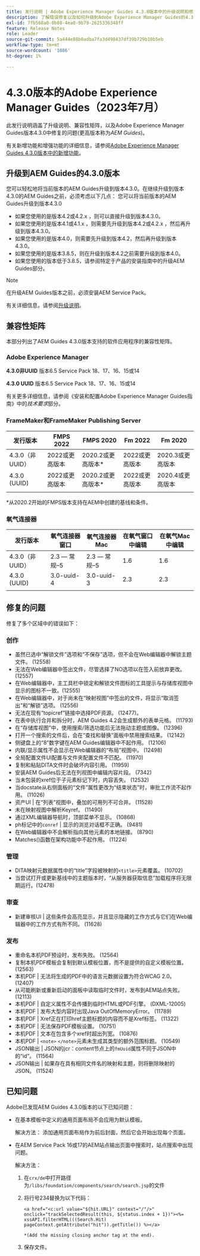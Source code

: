 ```yaml
---
title: 发行说明 | Adobe Experience Manager Guides 4.3.0版本中的升级说明和修复的问题
description: 了解错误修复以及如何升级到Adobe Experience Manager Guides的4.3.0版本
exl-id: 7fb568a0-0b88-4ea0-9b79-2625336348ff
feature: Release Notes
role: Leader
source-git-commit: 5a444e88b0adba7fa3d498437df39b729b10b5eb
workflow-type: tm+mt
source-wordcount: '1086'
ht-degree: 1%

---
```


# 4.3.0版本的Adobe Experience Manager Guides（2023年7月）

此发行说明涵盖了升级说明、兼容性矩阵，以及Adobe Experience Manager Guides版本4.3.0中修复的问题(更高版本称为&#x200B;*AEM Guides*)。

有关新增功能和增强功能的详细信息，请参阅[Adobe Experience Manager Guides 4.3.0版本中的新增功能](./whats-new-4-3-release.md)。

## 升级到AEM Guides的4.3.0版本


您可以轻松地将当前版本的AEM Guides升级到版本4.3.0。在继续升级到版本4.3.0的AEM Guides之前，必须考虑以下几点：
您可以将当前版本的AEM Guides升级到版本4.3.0

- 如果您使用的是版本4.2或4.2.x ，则可以直接升级到版本4.3.0。
- 如果您使用的是版本4.1或4.1.x ，则需要先升级到版本4.2或4.2.x ，然后再升级到版本4.3.0。
- 如果您使用的是版本4.0，则需要先升级到版本4.2，然后再升级到版本4.3.0。
- 如果您使用的是版本3.8.5，则在升级到版本4.2之前需要升级到版本4.0。
- 如果您使用的版本低于3.8.5，请参阅特定于产品的安装指南中的升级AEM Guides部分。



>[!NOTE]
>
>在升级AEM Guides版本之前，必须安装AEM Service Pack。

有关详细信息，请参阅[升级说明](../install-guide/upgrade-xml-documentation.md)。

## 兼容性矩阵

本部分列出了AEM Guides 4.3.0版本支持的软件应用程序的兼容性矩阵。

### Adobe Experience Manager

**4.3.0非UUID**
版本6.5 Service Pack 18、17、16、15或14

**4.3.0 UUID**
版本6.5 Service Pack 18、17、16、15或14

有关更多详细信息，请参阅《安装和配置Adobe Experience Manager Guides指南》中的&#x200B;*技术要求*&#x200B;部分。

### FrameMaker和FrameMaker Publishing Server

| 发行版本 | FMPS 2022 | FMPS 2020 | Fm 2022 | Fm 2020 |
| --- | --- | --- | --- | --- |
| 4.3.0（非UUID） | 2022或更高版本 | 2020.2或更高版本* | 2022或更高版本 | 2020.3或更高版本 |
| 4.3.0 (UUID) | 2022或更高版本 | 2020.2或更高版本* | 2022或更高版本 | 2020.4或更高版本 |
| | | | |

*从2020.2开始的FMPS版本支持在AEM中创建的基线和条件。

### 氧气连接器

| 发行版本 | 氧气连接器窗口 | 氧气连接器Mac | 在氧气窗口中编辑 | 在氧气Mac中编辑 |
| --- | --- | --- |--- |--- |
| 4.3.0（非UUID） | 2.3 — 常规–5 | 2.3 — 常规–5 | 1.6 | 1.6 |
| 4.3.0 (UUID) | 3.0-uuid-4 | 3.0-uuid-3 | 2.3 | 2.3 |
|  |  |   |

## 修复的问题

修复了多个区域中的错误如下：

### 创作

- 虽然已选中“解锁文件”选项和“不保存”选项，但不会在Web编辑器中解锁主题文件。 (12558)
- 无法在Web编辑器中签出文件，尽管选择了NO选项以在签入前放弃更改。 (12557)
- 在Web编辑器中，主工具栏中锁定和解锁文件图标的工具提示与存储库视图中显示的图标不一致。(12555)
- 在Web编辑器中，对于尚未在“映射视图”中签出的文件，将显示“取消签出”和“解锁”选项。 (12556)
- 无法在现有“topicref”链接中选择PDF资源。 (12477)。
- 在表中执行合并和拆分时，AEM Guides 4.2会生成额外的表单元格。 (11793)
- 在“存储库视图”中，使用搜索/筛选功能后无法拖动主题或图像。 (12396)
- 打开一个搜索的文件后，会在“查找和替换”面板中禁用搜索结果。 (12142)
- 侧键盘上的“8”数字键在AEM Guides编辑器中不起作用。 (12106)
- 内联/显示属性不会显示在Web编辑器的“布局”视图中。 (12498)
- 全局配置文件UI配置与文件夹配置文件不匹配。 (11970)
- 复制和粘贴DITA文件时会破坏内容引用。 (11959)
- 安装AEM Guides后无法在列视图中编辑内容片段。 (7342)
- 当未包装的xref位于子元素标记下时，内容丢失。 (12532)
- 当docstate从右侧面板的“文件”属性更改为“结束状态”时，审批工作流不起作用。 (11026)
- 资产UI | 在“列表”视图中，叠加的可用列不可合并。 (11528)
- 未在映射视图中解析Keyref。 (11490)
- 通过XML编辑器导航时，顶部菜单不显示。 (10868)
- ph标记中的`conref` | 显示的浏览对话框不正确。 (9481)
- 在Web编辑器中不会解析指向其他元素的本地链接。 (8790)
- Matches()函数在架构功能中不起作用。 (11224)



### 管理

- DITA映射元数据属性中的“title”字段被映射的`<title>`元素覆盖。 (10702)
- 当尝试打开或更新基线中的主题版本时，“从服务器获取信息”加载程序将无限期运行。(12478)


### 审查

- 新建审核UI | 这些条件会高亮显示，并且显示隐藏的工作方式与它们在Web编辑器中的工作方式有所不同。 (11628)

### 发布

- 重命名本机PDF预设时，发布失败。 (12564)
- 复制本机PDF模板会复制到默认模板位置，而不是提供的自定义模板位置。 (12563)
- 本机PDF | 无法将生成的PDF中的语言元数据设置为符合WCAG 2.0。 (12407)
- 从可能刷新或重新启动的面板中读取临时文件时，发布到AEM站点失败。 (12113)
- 本机PDF | 自定义属性不会传播到临时HTML或PDF引擎。 (DXML-12005)
- 本机PDF |  发布大型内容时出现Java OutOfMemoryError。 (11789)
- 本机PDF | Xref正在打印href主题标题的内容而不是Xref标签。 (11322)
- 本机PDF | 无法保存PDF模板设置。 (10751)
- 本机PDF | 文本在包含多个xref时超出列宽。 (10876)
- 本机PDF | `<note>` `</note>`元素未生成其类型的额外范围标题。 (10549)
- JSON输出 | JSON的jcr：content节点上的`fmUuid`属性不同于JSON中的“id”。 (11564)
- JSON输出 | 如果存在具有相同文件名的映射和主题，则将删除映射的JSON。 (11524)

## 已知问题

Adobe已发现AEM Guides 4.3.0版本的以下已知问题：

- 在基本模板中定义的通用页面布局不会应用为默认模板。

  解决方法：
添加通用页面布局作为前后封面，然后它会开始出现每个页面。
- 在AEM Service Pack 16或17的AEM站点输出页面中搜索时，站点搜索中出现问题。

  解决方法：

   1. 在`crx/de`中打开路径为`/libs/foundation/components/search/search.jsp`的文件
   1. 将行号234替换为以下代码：

      ```
      <a href="<c:url value="${hit.URL}" context="/"/>" onclick="trackSelectedResult(this, ${status.index + 1})"><%= xssAPI.filterHTML(((Search.Hit) pageContext.getAttribute("hit")).getTitle()) %></a>
      
      *(Add the missing closing anchor tag at the end).
      ```

   1. 保存文件。

